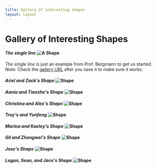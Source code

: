 ```yaml
---
title: Gallery of interesting shapes
layout: layout
---
```


# Gallery of Interesting Shapes



#### *The single line* ![A Shape](http://UW-GEOG458-Winter2017.github.io/galleries/shapes/lrb9-gallery.svg)
*The single line* is just an example from Prof. Bergmann to get us started. Note: Check the [gallery URL](http://UW-GEOG458-Winter2017.github.io/shapes.html) after you save it to make sure it works.

#### *Ariel and Zack's Shape* ![Shape](http://UW-GEOG458-Winter2017.github.io/galleries/shapes/ariel-zack.svg)

#### *Aania and Tianzhe's Shape* ![Shape](http://UW-GEOG458-Winter2017.github.io/galleries/shapes/Turtles_shape.svg)

#### *Christina and Alex's Shape* ![Shape](http://UW-GEOG458-Winter2017.github.io/galleries/shapes/christina-gallery.svg)

#### *Troy's and Yunfeng* ![Shape](http://UW-GEOG458-Winter2017.github.io/galleries/shapes/troy94-gallery.svg)

#### *Marina and Kaeley's Shape* ![Shape](http://UW-GEOG458-Winter2017.github.io/galleries/shapes/turtle-circle.svg)

#### *Gil and Zhengwei's Shape* ![Shape](https://UW-GEOG458-Winter2017.github.io/galleries/shapes/Snowflake.svg)

#### *Jose's Shape* ![Shape](https://UW-GEOG458-Winter2017.github.io/galleries/shapes/loperz23-gallery.svg)

#### *Logan, Sean, and Jace's Shape*  ![Shape](http://uw-geog458-winter2017.github.io/galleries/shapes/American-Rings.svg)
